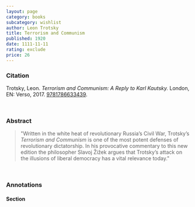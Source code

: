 ```yaml
---
layout: page
category: books
subcategory: wishlist
author: Leon Trotsky
title: Terrorism and Communism
published: 1920
date: 1111-11-11
rating: exclude
price: 26
---
```


### Citation

Trotsky, Leon. *Terrorism and Communism: A Reply to Karl Kautsky.* London, EN: Verso, 2017. [9781786633439](https://www.versobooks.com/en-ca/products/2022-terrorism-and-communism).

<br>

### Abstract

> "Written in the white heat of revolutionary Russia’s Civil War, Trotsky’s *Terrorism and Communism* is one of the most potent defenses of revolutionary dictatorship. In his provocative commentary to this new edition the philosopher Slavoj Žižek argues that Trotsky’s attack on the illusions of liberal democracy has a vital relevance today."

<br>

### Annotations

#### Section

<br>
